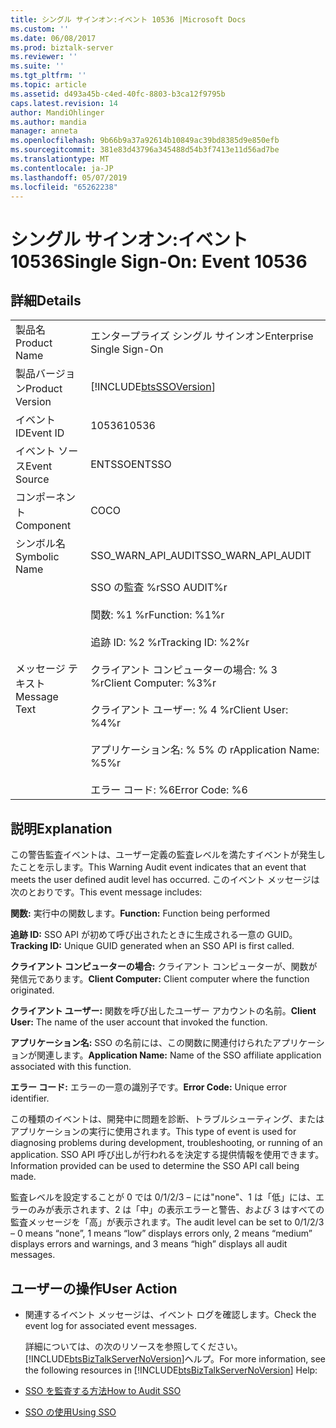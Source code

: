 ```yaml
---
title: シングル サインオン:イベント 10536 |Microsoft Docs
ms.custom: ''
ms.date: 06/08/2017
ms.prod: biztalk-server
ms.reviewer: ''
ms.suite: ''
ms.tgt_pltfrm: ''
ms.topic: article
ms.assetid: d493a45b-c4ed-40fc-8803-b3ca12f9795b
caps.latest.revision: 14
author: MandiOhlinger
ms.author: mandia
manager: anneta
ms.openlocfilehash: 9b66b9a37a92614b10849ac39bd8385d9e850efb
ms.sourcegitcommit: 381e83d43796a345488d54b3f7413e11d56ad7be
ms.translationtype: MT
ms.contentlocale: ja-JP
ms.lasthandoff: 05/07/2019
ms.locfileid: "65262238"
---
```

# <a name="single-sign-on-event-10536"></a><span data-ttu-id="a23b5-102">シングル サインオン:イベント 10536</span><span class="sxs-lookup"><span data-stu-id="a23b5-102">Single Sign-On: Event 10536</span></span>
## <a name="details"></a><span data-ttu-id="a23b5-103">詳細</span><span class="sxs-lookup"><span data-stu-id="a23b5-103">Details</span></span>  

|                 |                                                                                                                                                                                                    |
|-----------------|----------------------------------------------------------------------------------------------------------------------------------------------------------------------------------------------------|
|  <span data-ttu-id="a23b5-104">製品名</span><span class="sxs-lookup"><span data-stu-id="a23b5-104">Product Name</span></span>   |                                                                                     <span data-ttu-id="a23b5-105">エンタープライズ シングル サインオン</span><span class="sxs-lookup"><span data-stu-id="a23b5-105">Enterprise Single Sign-On</span></span>                                                                                      |
| <span data-ttu-id="a23b5-106">製品バージョン</span><span class="sxs-lookup"><span data-stu-id="a23b5-106">Product Version</span></span> |                                                                     [!INCLUDE[btsSSOVersion](../includes/btsssoversion-md.md)]                                                                     |
|    <span data-ttu-id="a23b5-107">イベント ID</span><span class="sxs-lookup"><span data-stu-id="a23b5-107">Event ID</span></span>     |                                                                                               <span data-ttu-id="a23b5-108">10536</span><span class="sxs-lookup"><span data-stu-id="a23b5-108">10536</span></span>                                                                                                |
|  <span data-ttu-id="a23b5-109">イベント ソース</span><span class="sxs-lookup"><span data-stu-id="a23b5-109">Event Source</span></span>   |                                                                                               <span data-ttu-id="a23b5-110">ENTSSO</span><span class="sxs-lookup"><span data-stu-id="a23b5-110">ENTSSO</span></span>                                                                                               |
|    <span data-ttu-id="a23b5-111">コンポーネント</span><span class="sxs-lookup"><span data-stu-id="a23b5-111">Component</span></span>    |                                                                                                 <span data-ttu-id="a23b5-112">CO</span><span class="sxs-lookup"><span data-stu-id="a23b5-112">CO</span></span>                                                                                                 |
|  <span data-ttu-id="a23b5-113">シンボル名</span><span class="sxs-lookup"><span data-stu-id="a23b5-113">Symbolic Name</span></span>  |                                                                                         <span data-ttu-id="a23b5-114">SSO_WARN_API_AUDIT</span><span class="sxs-lookup"><span data-stu-id="a23b5-114">SSO_WARN_API_AUDIT</span></span>                                                                                         |
|  <span data-ttu-id="a23b5-115">メッセージ テキスト</span><span class="sxs-lookup"><span data-stu-id="a23b5-115">Message Text</span></span>   | <span data-ttu-id="a23b5-116">SSO の監査 %r</span><span class="sxs-lookup"><span data-stu-id="a23b5-116">SSO AUDIT%r</span></span><br /><br /> <span data-ttu-id="a23b5-117">関数: %1 %r</span><span class="sxs-lookup"><span data-stu-id="a23b5-117">Function: %1%r</span></span><br /><br /> <span data-ttu-id="a23b5-118">追跡 ID: %2 %r</span><span class="sxs-lookup"><span data-stu-id="a23b5-118">Tracking ID: %2%r</span></span><br /><br /> <span data-ttu-id="a23b5-119">クライアント コンピューターの場合: % 3 %r</span><span class="sxs-lookup"><span data-stu-id="a23b5-119">Client Computer: %3%r</span></span><br /><br /> <span data-ttu-id="a23b5-120">クライアント ユーザー: % 4 %r</span><span class="sxs-lookup"><span data-stu-id="a23b5-120">Client User: %4%r</span></span><br /><br /> <span data-ttu-id="a23b5-121">アプリケーション名: % 5% の r</span><span class="sxs-lookup"><span data-stu-id="a23b5-121">Application Name: %5%r</span></span><br /><br /> <span data-ttu-id="a23b5-122">エラー コード: %6</span><span class="sxs-lookup"><span data-stu-id="a23b5-122">Error Code: %6</span></span> |

## <a name="explanation"></a><span data-ttu-id="a23b5-123">説明</span><span class="sxs-lookup"><span data-stu-id="a23b5-123">Explanation</span></span>  
 <span data-ttu-id="a23b5-124">この警告監査イベントは、ユーザー定義の監査レベルを満たすイベントが発生したことを示します。</span><span class="sxs-lookup"><span data-stu-id="a23b5-124">This Warning Audit event indicates that an event that meets the user defined audit level has occurred.</span></span> <span data-ttu-id="a23b5-125">このイベント メッセージは次のとおりです。</span><span class="sxs-lookup"><span data-stu-id="a23b5-125">This event message includes:</span></span>  

 <span data-ttu-id="a23b5-126">**関数:** 実行中の関数します。</span><span class="sxs-lookup"><span data-stu-id="a23b5-126">**Function:** Function being performed</span></span>  

 <span data-ttu-id="a23b5-127">**追跡 ID:** SSO API が初めて呼び出されたときに生成される一意の GUID。</span><span class="sxs-lookup"><span data-stu-id="a23b5-127">**Tracking ID:** Unique GUID generated when an SSO API is first called.</span></span>  

 <span data-ttu-id="a23b5-128">**クライアント コンピューターの場合:** クライアント コンピューターが、関数が発信元であります。</span><span class="sxs-lookup"><span data-stu-id="a23b5-128">**Client Computer:** Client computer where the function originated.</span></span>  

 <span data-ttu-id="a23b5-129">**クライアント ユーザー:** 関数を呼び出したユーザー アカウントの名前。</span><span class="sxs-lookup"><span data-stu-id="a23b5-129">**Client User:** The name of the user account that invoked the function.</span></span>  

 <span data-ttu-id="a23b5-130">**アプリケーション名:** SSO の名前には、この関数に関連付けられたアプリケーションが関連します。</span><span class="sxs-lookup"><span data-stu-id="a23b5-130">**Application Name:** Name of the SSO affiliate application associated with this function.</span></span>  

 <span data-ttu-id="a23b5-131">**エラー コード:** エラーの一意の識別子です。</span><span class="sxs-lookup"><span data-stu-id="a23b5-131">**Error Code:** Unique error identifier.</span></span>  

 <span data-ttu-id="a23b5-132">この種類のイベントは、開発中に問題を診断、トラブルシューティング、またはアプリケーションの実行に使用されます。</span><span class="sxs-lookup"><span data-stu-id="a23b5-132">This type of event is used for diagnosing problems during development, troubleshooting, or running of an application.</span></span> <span data-ttu-id="a23b5-133">SSO API 呼び出しが行われるを決定する提供情報を使用できます。</span><span class="sxs-lookup"><span data-stu-id="a23b5-133">Information provided can be used to determine the SSO API call being made.</span></span>  

 <span data-ttu-id="a23b5-134">監査レベルを設定することが 0 では 0/1/2/3 – には"none"、1 は「低」には、エラーのみが表示されます、2 は「中」の表示エラーと警告、および 3 はすべての監査メッセージを「高」が表示されます。</span><span class="sxs-lookup"><span data-stu-id="a23b5-134">The audit level can be set to 0/1/2/3 – 0 means “none”, 1 means “low” displays errors only, 2 means “medium” displays errors and warnings, and 3 means “high” displays all audit messages.</span></span>  

## <a name="user-action"></a><span data-ttu-id="a23b5-135">ユーザーの操作</span><span class="sxs-lookup"><span data-stu-id="a23b5-135">User Action</span></span>  

- <span data-ttu-id="a23b5-136">関連するイベント メッセージは、イベント ログを確認します。</span><span class="sxs-lookup"><span data-stu-id="a23b5-136">Check the event log for associated event messages.</span></span>  

  <span data-ttu-id="a23b5-137">詳細については、の次のリソースを参照してください。[!INCLUDE[btsBizTalkServerNoVersion](../includes/btsbiztalkservernoversion-md.md)]ヘルプ。</span><span class="sxs-lookup"><span data-stu-id="a23b5-137">For more information, see the following resources in [!INCLUDE[btsBizTalkServerNoVersion](../includes/btsbiztalkservernoversion-md.md)] Help:</span></span>  

- [<span data-ttu-id="a23b5-138">SSO を監査する方法</span><span class="sxs-lookup"><span data-stu-id="a23b5-138">How to Audit SSO</span></span>](../core/how-to-audit-sso.md)  

- [<span data-ttu-id="a23b5-139">SSO の使用</span><span class="sxs-lookup"><span data-stu-id="a23b5-139">Using SSO</span></span>](../core/using-sso.md)

